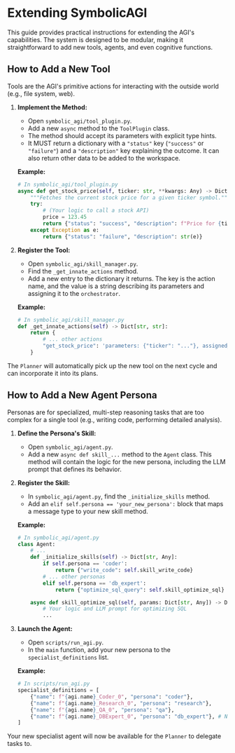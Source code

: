 # Extending SymbolicAGI

This guide provides practical instructions for extending the AGI's capabilities. The system is designed to be modular, making it straightforward to add new tools, agents, and even cognitive functions.

## How to Add a New Tool

Tools are the AGI's primitive actions for interacting with the outside world (e.g., file system, web).

1.  **Implement the Method:**
    -   Open `symbolic_agi/tool_plugin.py`.
    -   Add a new `async` method to the `ToolPlugin` class.
    -   The method should accept its parameters with explicit type hints.
    -   It MUST return a dictionary with a `"status"` key (`"success"` or `"failure"`) and a `"description"` key explaining the outcome. It can also return other data to be added to the workspace.

    **Example:**
    ```python
    # In symbolic_agi/tool_plugin.py
    async def get_stock_price(self, ticker: str, **kwargs: Any) -> Dict[str, Any]:
        """Fetches the current stock price for a given ticker symbol."""
        try:
            # (Your logic to call a stock API)
            price = 123.45 
            return {"status": "success", "description": f"Price for {ticker} is {price}", "stock_price": price}
        except Exception as e:
            return {"status": "failure", "description": str(e)}
    ```

2.  **Register the Tool:**
    -   Open `symbolic_agi/skill_manager.py`.
    -   Find the `_get_innate_actions` method.
    -   Add a new entry to the dictionary it returns. The key is the action name, and the value is a string describing its parameters and assigning it to the `orchestrator`.

    **Example:**
    ```python
    # In symbolic_agi/skill_manager.py
    def _get_innate_actions(self) -> Dict[str, str]:
        return {
            # ... other actions
            "get_stock_price": 'parameters: {"ticker": "..."}, assigned_persona: "orchestrator"',
        }
    ```
The `Planner` will automatically pick up the new tool on the next cycle and can incorporate it into its plans.

## How to Add a New Agent Persona

Personas are for specialized, multi-step reasoning tasks that are too complex for a single tool (e.g., writing code, performing detailed analysis).

1.  **Define the Persona's Skill:**
    -   Open `symbolic_agi/agent.py`.
    -   Add a new `async def skill_...` method to the `Agent` class. This method will contain the logic for the new persona, including the LLM prompt that defines its behavior.

2.  **Register the Skill:**
    -   In `symbolic_agi/agent.py`, find the `_initialize_skills` method.
    -   Add an `elif self.persona == 'your_new_persona':` block that maps a message type to your new skill method.

    **Example:**
    ```python
    # In symbolic_agi/agent.py
    class Agent:
        # ...
        def _initialize_skills(self) -> Dict[str, Any]:
            if self.persona == 'coder':
                return {"write_code": self.skill_write_code}
            # ... other personas
            elif self.persona == 'db_expert':
                return {"optimize_sql_query": self.skill_optimize_sql}

        async def skill_optimize_sql(self, params: Dict[str, Any]) -> Dict[str, Any]:
            # Your logic and LLM prompt for optimizing SQL
            ...
    ```

3.  **Launch the Agent:**
    -   Open `scripts/run_agi.py`.
    -   In the `main` function, add your new persona to the `specialist_definitions` list.

    **Example:**
    ```python
    # In scripts/run_agi.py
    specialist_definitions = [
        {"name": f"{agi.name}_Coder_0", "persona": "coder"},
        {"name": f"{agi.name}_Research_0", "persona": "research"},
        {"name": f"{agi.name}_QA_0", "persona": "qa"},
        {"name": f"{agi.name}_DBExpert_0", "persona": "db_expert"}, # New agent
    ]
    ```
Your new specialist agent will now be available for the `Planner` to delegate tasks to.
